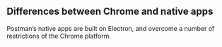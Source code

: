 

## Differences between Chrome and native apps

Postman’s native apps are built on Electron, and overcome a number of restrictions of the Chrome platform.